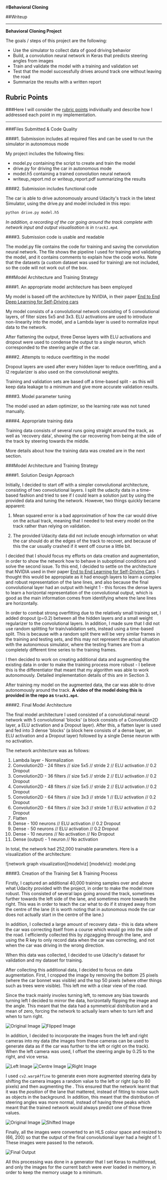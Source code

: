 #**Behavioral Cloning**

##Writeup

---

**Behavioral Cloning Project**

The goals / steps of this project are the following:
* Use the simulator to collect data of good driving behavior
* Build, a convolution neural network in Keras that predicts steering angles from images
* Train and validate the model with a training and validation set
* Test that the model successfully drives around track one without leaving the road
* Summarize the results with a written report

## Rubric Points
###Here I will consider the [rubric points](https://review.udacity.com/#!/rubrics/432/view) individually and describe how I addressed each point in my implementation.  

---
###Files Submitted & Code Quality

####1. Submission includes all required files and can be used to run the simulator in autonomous mode

My project includes the following files:
* model.py containing the script to create and train the model
* drive.py for driving the car in autonomous mode
* model.h5 containing a trained convolution neural network
* writeup_report.md or writeup_report.pdf summarizing the results

####2. Submission includes functional code

The car is able to drive autonomously around Udacity's track in the latest Simulator, using the drive.py and model included in this repo:

```sh
python drive.py model.h5
```

*In addition, a recording of the car going around the track complete with network input and output visualisation is in `track1.mp4`.*

####3. Submission code is usable and readable

The model.py file contains the code for training and saving the convolution neural network. The file shows the pipeline I used for training and validating the model, and it contains comments to explain how the code works. Note that the datasets (a custom dataset was used for training) are not included, so the code will not work out of the box.

###Model Architecture and Training Strategy

####1. An appropriate model architecture has been employed

My model is based off the architecture by NVIDIA, in their paper [End to End Deep Learning for Self-Driving cars](https://arxiv.org/abs/1604.07316)

My model consists of a convolutional network consisting of 5 convolutional layers, of filter sizes 5x5 and 3x3. ELU activations are used to introduce non-linearity into the model, and a Lambda layer is used to normalize input data to the network.

After flattening the output, three Dense layers with ELU activations and dropout were used to condense the output to a single neuron, which corresponded to the steering angle of the car.

####2. Attempts to reduce overfitting in the model

Dropout layers are used after every hidden layer to reduce overfitting, and a l2 regularizer is also used on the convolutional weights.

Training and validation sets are based off a time-based split - as this will keep data leakage to a minimum and give more accurate validation results.

####3. Model parameter tuning

The model used an adam optimizer, so the learning rate was not tuned manually.

####4. Appropriate training data

Training data consists of several runs going straight around the track, as well as 'recovery data', showing the car recovering from being at the side of the track by steering towards the middle.

More details about how the training data was created are in the next section.

###Model Architecture and Training Strategy

####1. Solution Design Approach

Initially, I decided to start off with a simpler convolutional architecture, consisting of two convolutional layers. I split the udacity data in a time-based fashion and tried to see if I could learn a solution just by using the provided data and tuning the network. However, two things quickly became apparent:

1) Mean squared error is a bad approximation of how the car would drive on the actual track, meaning that I needed to test every model on the track rather than relying on validation.

2) The provided Udacity data did not include enough information on what the car should do at the edges of the track to recover, and because of this the car usually crashed if it went off course a little bit.

I decided that I should focus my efforts on data creation and augmentation, in order to show the network how to behave in suboptimal conditions and solve the second issue. To this end, I decided to settle on the architecture that NVIDIA used in their paper [End to End Learning for Self-Driving Cars](https://arxiv.org/abs/1604.07316). I thought this would be appropiate as it had enough layers to learn a complex and robust representation of the lane lines, and also because the final convolutional layer had an output with height 1 - this forces the dense layers to learn a horizontal representation of the convolutional output, which is good as the main information comes from identifying where the lane lines are horizontally.

In order to combat strong overfitting due to the relatively small training set, I added dropout (p=0.2) between all the hidden layers and a small weight regularizer to the convolutional layers. In addition, I made sure that I did not use random splitting for train/validation sets, instead using a time-based split. This is because with a random split there will be very similar frames in the training and testing sets, and this may not represent the actual situation with the autonomous simulator, where the testing frames are from a completely different time series to the training frames.

I then decided to work on creating additional data and augmenting the existing data in order to make the training process more robust - I believe this is the differentiator that meant that my algorithm was able to work autonomously. Detailed implementation details of this are in Section 3.

After training my model on the augmented data, the car was able to drive autonomously around the track. **A video of the model doing this is provided in the repo as `track1.mp4`.**

####2. Final Model Architecture

The final model architecture I used consisted of a convolutional neural network with 5 convolutional 'blocks' (a block consists of a Convolution2D layer, a ELU activation and a Dropout layer). After this, a flatten layer is used and fed into 3 dense 'blocks' (a block here consists of a dense layer, an ELU activation and a Dropout layer) followed by a single Dense neuron with no activation.

The network architecture was as follows:
1. Lambda layer - Normalization  
2. Convolution2D - 24 filters // size 5x5 // stride 2 // ELU activation // 0.2 Dropout  
3. Convolution2D - 36 filters // size 5x5 // stride 2 // ELU activation // 0.2 Dropout  
4. Convolution2D - 48 filters // size 5x5 // stride 2 // ELU activation // 0.2 Dropout  
5. Convolution2D - 64 filters // size 3x3 // stride 1 // ELU activation // 0.2 Dropout  
6. Convolution2D - 64 filters // size 3x3 // stride 1 // ELU activation // 0.2 Dropout  
7. Flatten
8. Dense - 100 neurons // ELU activation // 0.2 Dropout  
9. Dense - 50 neurons // ELU activation // 0.2 Dropout  
10. Dense - 10 neurons // No activation // No Dropout  
11. Dense (output) - 1 neuron // No activation

In total, the network had 252,000 trainable parameters. Here is a visualization of the architecture:

![network graph visualization][modelviz]
[modelviz]: model.png

####3. Creation of the Training Set & Training Process

Firstly, I captured an additional 40,000 training samples over and above what Udacity provided with the project, in order to make the model more robust. This consisted of several laps going around the track, sometimes further towards the left side of the lane, and sometimes more towards the right. This was in order to teach the car what to do if it strayed away from the centre of the lane (it is worth noting that in autonomous mode the car does not actually start in the centre of the lane.)

In addition, I collected a large amount of recovery data - this is data where the car was correcting itself from a course which would go into the side of the road. I efficiently collected this by zigzagging through the lane, and using the R key to only record data when the car was correcting, and not when the car was driving in the wrong direction.

When this data was collected, I decided to use Udacity's dataset for validation and my dataset for training.

After collecting this additional data, I decided to focus on data augmentation. First, I cropped the image by removing the bottom 25 pixels (where the car bonnet was visible) and the top 50 pixels (where other things such as trees were visible). This left me with a clear view of the road.

Since the track mainly involes turning left, to remove any bias towards turning left I decided to mirror the data, horizontally flipping the image and the angle. This meant that the data had a symmetrical distribution and a mean of zero, forcing the network to actually learn when to turn left and when to turn right.

![Original Image](imgs/original_image.png)
![Flipped Image](imgs/flipped_image.png)

In addition, I decided to incorporate the images from the left and right cameras into my data (the images from these cameras can be used to generate data as if the car was further to the left or right on the track). When the left camera was used, I offset the steering angle by 0.25 to the right, and vice versa.

![Left Image](imgs/left_camera.png)
![Centre Image](imgs/centre_camera.png)
![Right Image](imgs/right_camera.png)

I used `cv2.warpAffine` to generate even more augmented steering data by shifting the camera images a random value to the left or right (up to 80 pixels) and then augmenting the . This ensured that the network learnt that it was the _position_ of the lane that mattered, instead of fitting to noise such as objects in the background. In addition, this meant that the distribution of steering angles was more normal, instead of having three peaks which meant that the trained network would always predict one of those three values.

![Original Image](imgs/nonshift.png)
![Shifted Image](imgs/shift.png)

Finally, all the images were converted to an HLS colour space and resized to (66, 200) so that the output of the final convolutional layer had a height of 1. These images were passed to the network.

![Final Output](imgs/final.png)

All this processing was done in a generator that I set Keras to multithread, and only the images for the current batch were ever loaded in memory, in order to keep the memory usage to a minimum.
